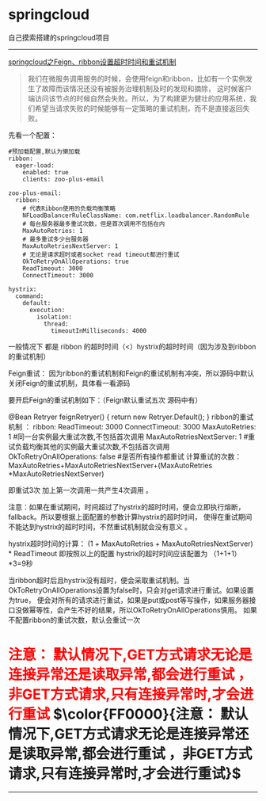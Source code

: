 # springcloud
自己摸索搭建的springcloud项目
***
[springcloud之Feign、ribbon设置超时时间和重试机制](https://blog.csdn.net/qq_36850813/article/details/102816423)

>我们在微服务调用服务的时候，会使用feign和ribbon，比如有一个实例发生了故障而该情况还没有被服务治理机制及时的发现和摘除，
>这时候客户端访问该节点的时候自然会失败。所以，为了构建更为健壮的应用系统，我们希望当请求失败的时候能够有一定策略的重试机制，而不是直接返回失败。

先看一个配置：
```
#预加载配置,默认为懒加载
ribbon:
  eager-load:
    enabled: true
    clients: zoo-plus-email
 
zoo-plus-email:
  ribbon:
    # 代表Ribbon使用的负载均衡策略
    NFLoadBalancerRuleClassName: com.netflix.loadbalancer.RandomRule
    # 每台服务器最多重试次数，但是首次调用不包括在内
    MaxAutoRetries: 1
    # 最多重试多少台服务器
    MaxAutoRetriesNextServer: 1
    # 无论是请求超时或者socket read timeout都进行重试
    OkToRetryOnAllOperations: true
    ReadTimeout: 3000
    ConnectTimeout: 3000
 
hystrix:
  command:
    default:
      execution:
        isolation:
          thread:
            timeoutInMilliseconds: 4000
```
一般情况下 都是 ribbon 的超时时间（<）hystrix的超时时间（因为涉及到ribbon的重试机制） 

Feign重试：
因为ribbon的重试机制和Feign的重试机制有冲突，所以源码中默认关闭Feign的重试机制，具体看一看源码

要开启Feign的重试机制如下：（Feign默认重试五次 源码中有）

@Bean
Retryer feignRetryer() {
        return  new Retryer.Default();
}
ribbon的重试机制 ：
ribbon:
  ReadTimeout: 3000
  ConnectTimeout: 3000
  MaxAutoRetries: 1 #同一台实例最大重试次数,不包括首次调用
  MaxAutoRetriesNextServer: 1 #重试负载均衡其他的实例最大重试次数,不包括首次调用
  OkToRetryOnAllOperations: false  #是否所有操作都重试 
计算重试的次数：MaxAutoRetries+MaxAutoRetriesNextServer+(MaxAutoRetries *MaxAutoRetriesNextServer) 

即重试3次 加上第一次调用一共产生4次调用 。

注意：如果在重试期间，时间超过了hystrix的超时时间，便会立即执行熔断，fallback。所以要根据上面配置的参数计算hystrix的超时时间，
使得在重试期间不能达到hystrix的超时时间，不然重试机制就会没有意义 。

hystrix超时时间的计算： (1 + MaxAutoRetries + MaxAutoRetriesNextServer) * ReadTimeout 即按照以上的配置 hystrix的超时时间应该配置为 （1+1+1）*3=9秒

当ribbon超时后且hystrix没有超时，便会采取重试机制。当OkToRetryOnAllOperations设置为false时，只会对get请求进行重试。如果设置为true，
便会对所有的请求进行重试，如果是put或post等写操作，如果服务器接口没做幂等性，会产生不好的结果，所以OkToRetryOnAllOperations慎用。
如果不配置ribbon的重试次数，默认会重试一次 

<font color='red'> 注意： 默认情况下,GET方式请求无论是连接异常还是读取异常,都会进行重试 ，非GET方式请求,只有连接异常时,才会进行重试 </font>
$\color{FF0000}{注意： 默认情况下,GET方式请求无论是连接异常还是读取异常,都会进行重试 ，非GET方式请求,只有连接异常时,才会进行重试}$
=============================================================================================================================
***

